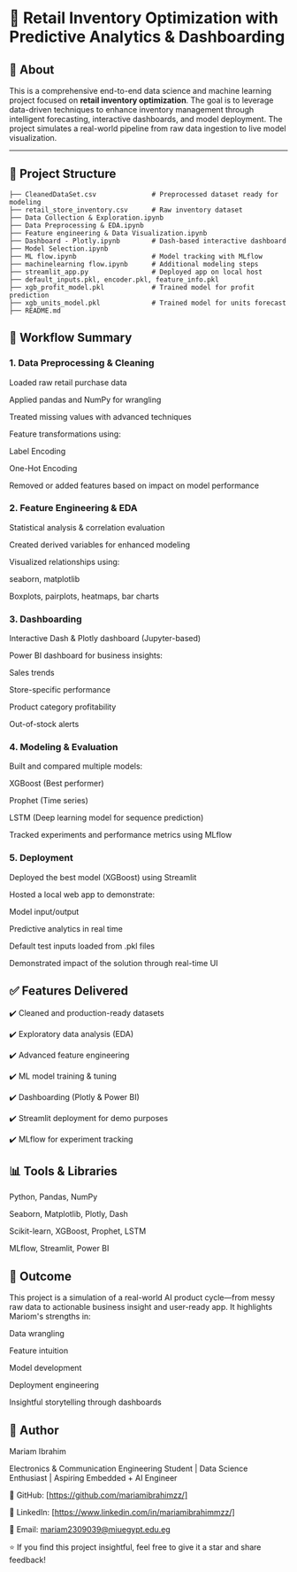 # 🧠 Retail Inventory Optimization with Predictive Analytics & Dashboarding

## 🔹 About

This is a comprehensive end-to-end data science and machine learning project focused on **retail inventory optimization**. The goal is to leverage data-driven techniques to enhance inventory management through intelligent forecasting, interactive dashboards, and model deployment. The project simulates a real-world pipeline from raw data ingestion to live model visualization.

---

## 📁 Project Structure

```text
├── CleanedDataSet.csv              # Preprocessed dataset ready for modeling
├── retail_store_inventory.csv      # Raw inventory dataset
├── Data Collection & Exploration.ipynb
├── Data Preprocessing & EDA.ipynb
├── Feature engineering & Data Visualization.ipynb
├── Dashboard - Plotly.ipynb        # Dash-based interactive dashboard
├── Model Selection.ipynb
├── ML flow.ipynb                   # Model tracking with MLflow
├── machinelearning flow.ipynb      # Additional modeling steps
├── streamlit_app.py                # Deployed app on local host
├── default_inputs.pkl, encoder.pkl, feature_info.pkl
├── xgb_profit_model.pkl            # Trained model for profit prediction
├── xgb_units_model.pkl             # Trained model for units forecast
├── README.md
```
## 🚀 Workflow Summary

### 1. Data Preprocessing & Cleaning
Loaded raw retail purchase data

Applied pandas and NumPy for wrangling

Treated missing values with advanced techniques

Feature transformations using:

Label Encoding

One-Hot Encoding

Removed or added features based on impact on model performance

### 2. Feature Engineering & EDA

Statistical analysis & correlation evaluation

Created derived variables for enhanced modeling

Visualized relationships using:

seaborn, matplotlib

Boxplots, pairplots, heatmaps, bar charts

### 3. Dashboarding

Interactive Dash & Plotly dashboard (Jupyter-based)

Power BI dashboard for business insights:

Sales trends

Store-specific performance

Product category profitability

Out-of-stock alerts

### 4. Modeling & Evaluation

Built and compared multiple models:

XGBoost (Best performer)

Prophet (Time series)

LSTM (Deep learning model for sequence prediction)

Tracked experiments and performance metrics using MLflow

### 5. Deployment
Deployed the best model (XGBoost) using Streamlit

Hosted a local web app to demonstrate:

Model input/output

Predictive analytics in real time

Default test inputs loaded from .pkl files

Demonstrated impact of the solution through real-time UI

## ✅ Features Delivered
✔️ Cleaned and production-ready datasets

✔️ Exploratory data analysis (EDA)

✔️ Advanced feature engineering

✔️ ML model training & tuning

✔️ Dashboarding (Plotly & Power BI)

✔️ Streamlit deployment for demo purposes

✔️ MLflow for experiment tracking

## 📊 Tools & Libraries
Python, Pandas, NumPy

Seaborn, Matplotlib, Plotly, Dash

Scikit-learn, XGBoost, Prophet, LSTM

MLflow, Streamlit, Power BI

## 🌟 Outcome
This project is a simulation of a real-world AI product cycle—from messy raw data to actionable business insight and user-ready app. It highlights Mariom's strengths in:

Data wrangling

Feature intuition

Model development

Deployment engineering

Insightful storytelling through dashboards

## 🧠 Author
Mariam Ibrahim

Electronics & Communication Engineering Student | Data Science Enthusiast | Aspiring Embedded + AI Engineer

📌 GitHub: [https://github.com/mariamibrahimzz/]

📌 LinkedIn: [https://www.linkedin.com/in/mariamibrahimmzz/]

📌 Email: mariam2309039@miuegypt.edu.eg

⭐ If you find this project insightful, feel free to give it a star and share feedback!





